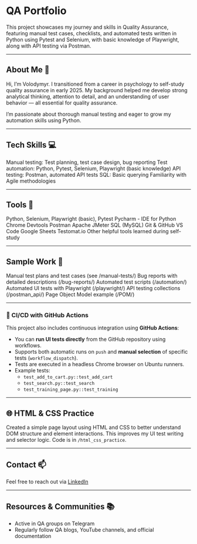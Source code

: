 # QA Portfolio

This project showcases my journey and skills in Quality Assurance, featuring manual test cases, checklists, and automated tests written in Python using Pytest and Selenium, with basic knowledge of Playwright, along with API testing via Postman.

---

## About Me 👋

Hi, I’m Volodymyr. I transitioned from a career in psychology to self-study quality assurance in early 2025. My background helped me develop strong analytical thinking, attention to detail, and an understanding of user behavior — all essential for quality assurance.

I’m passionate about thorough manual testing and eager to grow my automation skills using Python.

---

## Tech Skills 💻

Manual testing: Test planning, test case design, bug reporting
Test automation: Python, Pytest, Selenium, Playwright (basic knowledge)
API testing: Postman, automated API tests
SQL: Basic querying
Familiarity with Agile methodologies

---

## Tools 🔧

Python, Selenium, Playwright (basic), Pytest
Pycharm - IDE for Python
Chrome Devtools
Postman
Apache JMeter
SQL (MySQL)
Git & GitHub
VS Code
Google Sheets
Testomat.io
Other helpful tools learned during self-study

---

## Sample Work 🔬

Manual test plans and test cases (see /manual-tests/)
Bug reports with detailed descriptions (/bug-reports/)
Automated test scripts (/automation/)
Automated UI tests with Playwright (/playwright/)
API testing collections (/postman_api/)
Page Object Model example (/POM/)


---

### 🔁 CI/CD with GitHub Actions

This project also includes continuous integration using **GitHub Actions**:

- You can **run UI tests directly** from the GitHub repository using workflows.
- Supports both automatic runs on `push` and **manual selection** of specific tests (`workflow_dispatch`).
- Tests are executed in a headless Chrome browser on Ubuntu runners.
- Example tests:
  - `test_add_to_cart.py::test_add_cart`
  - `test_search.py::test_search`
  - `test_training_page.py::test_training`

---

## 🌐 HTML & CSS Practice

Created a simple page layout using HTML and CSS to better understand DOM structure and element interactions. This improves my UI test writing and selector logic. Code is in `/html_css_practice`.


---

## Contact 📫

Feel free to reach out via [LinkedIn]()

---

## Resources & Communities 📚

- Active in QA groups on Telegram  
- Regularly follow QA blogs, YouTube channels, and official documentation  



